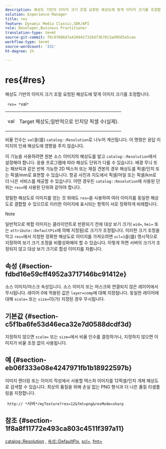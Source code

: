 ```yaml
---
description: 해상도 기반의 이미지 크기 조절 요청된 해상도에 맞게 이미지 크기를 조정합니다.
solution: Experience Manager
title: res
feature: Dynamic Media Classic,SDK/API
role: Developer,Business Practitioner
translation-type: tm+mt
source-git-commit: f6c97606d7a4209427316d7367013ad9585a5cae
workflow-type: tm+mt
source-wordcount: '331'
ht-degree: 1%

---
```



# res{#res}

해상도 기반의 이미지 크기 조절 요청된 해상도에 맞게 이미지 크기를 조정합니다.

` res= *`val`*`

<table id="simpletable_E69F3709266749C4A165C90FF18FF5AA"> 
 <tr class="strow"> 
  <td class="stentry"> <p> <span class="varname"> val  </span> </p> </td> 
  <td class="stentry"> <p>Target 해상도;일반적으로 인치당 픽셀 수(실제). </p> </td> 
 </tr> 
</table>

비율 인수는 *`val`*&#x200B;을(를) `catalog::Resolution`로 나누어 계산됩니다. 이 명령은 응답 이미지의 인쇄 해상도에 영향을 주지 않습니다.

이 기능을 사용하려면 원본 소스 이미지의 해상도를 알고 `catalog::Resolution`에서 설정해야 합니다. 응용 프로그램에 따라 해상도 단위가 다를 수 있습니다. 배경 무늬 또는 패브릭과 같은 반복 가능한 2D 텍스처 또는 재질 견본의 경우 해상도를 픽셀/인치 또는 픽셀/mm로 표현할 수 있습니다. 항공 사진과 지도에서 픽셀/마일 또는 픽셀/km로 더 나은 서비스를 제공할 수 있습니다. 어떤 경우든 `catalog::Resolution`에 사용된 단위는 `res=`에 사용된 단위와 같아야 합니다.

정밀한 해상도로 이미지를 얻는 것 외에도 `res=`을 사용하여 여러 이미지를 동일한 해상도로 결합할 수 있으므로 이러한 이미지에 표시되는 항목이 서로 정확하게 비례합니다.

>[!NOTE]
>
>일반적으로 복합 이미지는 클라이언트로 반환되기 전에 대상 보기 크기( `wid=`, `hei=` 또는 `attribute::DefaultPix`에 의해 지정됨)로 크기가 조정됩니다. 이러한 크기 조정을 막고 `res=`에서 지정한 정확한 해상도로 이미지를 가져오려면 `scl=1`을(를) 명시적으로 지정하여 보기 크기 조정을 비활성화해야 할 수 있습니다. 이렇게 하면 서버의 크기가 조정되지 않고 대상 보기 크기로 합성 이미지를 자릅니다.

## 속성 {#section-fdbd16e59cff4952a3717146bc91412e}

소스 이미지/마스크 속성입니다. 소스 이미지 또는 마스크와 연결되지 않은 레이어에서 무시됩니다. 레이어 0에 적용된 값은 `layer=comp`에 대해 지정됩니다. 동일한 레이어에 대해 `scale=` 또는 `size=`이(가) 지정된 경우 무시됩니다.

## 기본값 {#section-c5f1ba6fe53d46eca32e7d0588dcdf3d}

지정하지 않으면 `scale=` 또는 `size=`에서 비율 인수를 결정하거나, 지정하지 않으면 이미지가 비율 조정 없이 사용됩니다.

## 예 {#section-eb06f333e08e4247971fb1b18922597b}

이미지 렌더링 또는 이미지 작성에서 사용할 텍스처 이미지를 12픽셀/인치 개체 해상도로 검색할 수 있습니다. 최상의 품질을 위해 손실 없는 PNG 형식과 더 나은 품질 리샘플링을 지정합니다.

` http:// *`서버`*/myTexture?res=12&fmt=png&resMode=sharp`

## 참조 {#section-1f8a8f11772e493ca803c4511f397a11}

[catalog::Resolution](../../../../../is-api/image-catalog/image-serving-api-ref/c-image-catalog-reference/c-image-svg-data-reference/c-image-data-reference/r-resolution-cat.md#reference-de489f5f36b64bd0831749546f8728e1) ,  [속성::DefaultPix](../../../../../is-api/image-catalog/image-serving-api-ref/c-image-catalog-reference/c-attributes-reference/r-defaultpix.md#reference-996b2c22b30f4fd9b970c84063306df1),  [scl=](../../../../../is-api/http-ref/image-serving-api-ref/c-http-protocol-reference/c-command-reference/r-scl.md#reference-b2a74e493d0d407e98fe350551ba3fcc),  [fmt=](../../../../../is-api/http-ref/image-serving-api-ref/c-http-protocol-reference/c-command-reference/r-is-http-fmt.md#reference-cdf10043423b45ba9fe15157fb3ae37a)
